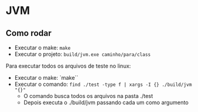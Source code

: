 # JVM

## Como rodar

- Executar o make: `make`
- Executar o projeto: `build/jvm.exe caminho/para/class`

Para executar todos os arquivos de teste no linux:

- Executar o make: `make``
- Executar o comando: `find ./test -type f | xargs -I {} ./build/jvm "{}"`
  - O comando busca todos os arquivos na pasta ./test
  - Depois executa o ./build/jvm passando cada um como argumento